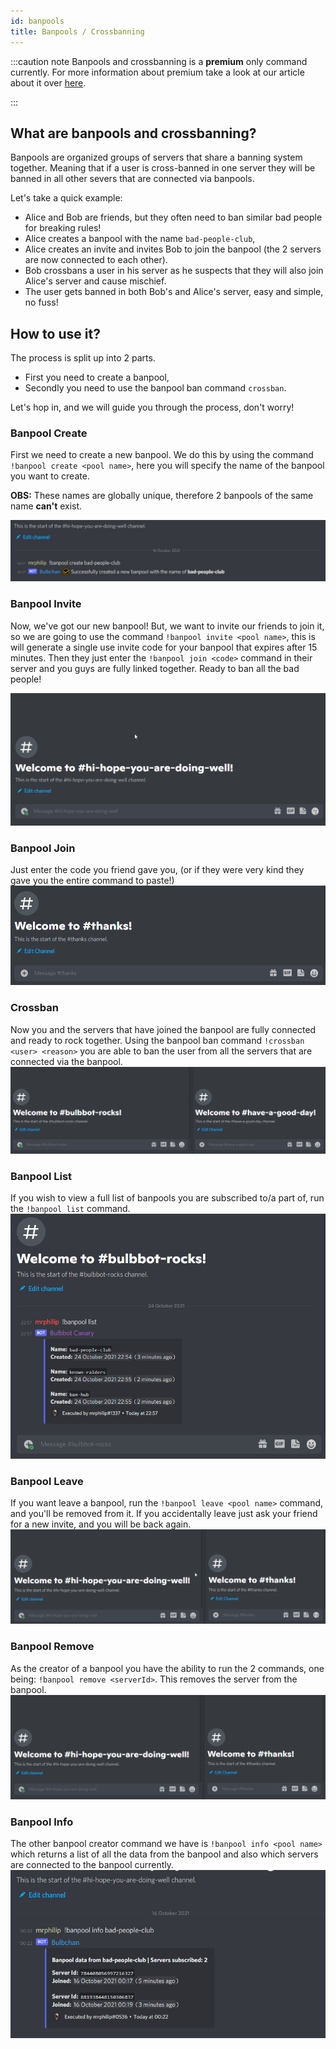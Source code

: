 ```yaml
---
id: banpools
title: Banpools / Crossbanning
---
```


:::caution note
Banpools and crossbanning is a **premium** only command currently. For more information about premium take a look at our article about it over [here](./about-premium.md).

:::


## What are banpools and crossbanning?
Banpools are organized groups of servers that share a banning system together. Meaning that if a user is cross-banned in one server they will be banned in all other severs that are connected via banpools. 

Let's take a quick example:  
- Alice and Bob are friends, but they often need to ban similar bad people for breaking rules!  
- Alice creates a banpool with the name `bad-people-club`,
- Alice creates an invite and invites Bob to join the banpool (the 2 servers are now connected to each other).
- Bob crossbans a user in his server as he suspects that they will also join Alice's server and cause mischief.
- The user gets banned in both Bob's and Alice's server, easy and simple, no fuss!



## How to use it?
The process is split up into 2 parts. 
- First you need to create a banpool,
- Secondly you need to use the banpool ban command `crossban`.


Let's hop in, and we will guide you through the process, don't worry!

### Banpool Create
First we need to create a new banpool. We do this by using the command `!banpool create <pool name>`, here you will specify the name of the banpool you want to create.   

**OBS:** These names are globally unique, therefore 2 banpools of the same name **can't** exist. 

![BanpoolCreate](./assets/ModeratingWithBulbbot/Banpool_Create.png)

### Banpool Invite
Now, we've got our new banpool! But, we want to invite our friends to join it, so we are going to use the command `!banpool invite <pool name>`, this is will generate a single use invite code for your banpool that expires after 15 minutes. Then they just enter the `!banpool join <code>` command in their server and you guys are fully linked together. Ready to ban all the bad people!

![BanpoolInvite](./assets/ModeratingWithBulbbot/Banpool_Invite.gif)

### Banpool Join
Just enter the code you friend gave you, (or if they were very kind they gave you the entire command to paste!)
![BanpoolJoin](./assets/ModeratingWithBulbbot/Banpool_Join.gif)

### Crossban
Now you and the servers that have joined the banpool are fully connected and ready to rock together. Using the banpool ban command `!crossban <user> <reason>` you are able to ban the user from all the servers that are connected via the banpool. 
![Crossban](./assets/ModeratingWithBulbbot/Crossban.gif)


### Banpool List
If you wish to view a full list of banpools you are subscribed to/a part of, run the `!banpool list` command.
![BanpoolList](./assets/ModeratingWithBulbbot/Banpool_List.png)

### Banpool Leave
If you want leave a banpool, run the `!banpool leave <pool name>` command, and you'll be removed from it. If you accidentally leave just ask your friend for a new invite, and you will be back again.
![BanpoolLeave](./assets/ModeratingWithBulbbot/Banpool_Leave.gif)

### Banpool Remove
As the creator of a banpool you have the ability to run the 2 commands, one being: `!banpool remove <serverId>`. This removes the server from the banpool.
![BanpoolRemove](./assets/ModeratingWithBulbbot/Banpool_Remove.gif)


### Banpool Info
The other banpool creator command we have is `!banpool info <pool name>` which returns a list of all the data from the banpool and also which servers are connected to the banpool currently.
![BanpoolInfo](./assets/ModeratingWithBulbbot/Banpool_Info.png)

